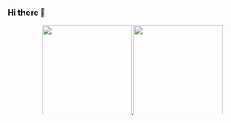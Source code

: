 ### Hi there 👋

<div align="center">
  <a href="https://github.com/joa7b">
  <img height="180em" src="https://github-readme-stats.vercel.app/api?username=joa7b&show_icons=true&theme=dracula&include_all_commits=true&count_private=true"/>
  <img height="180em" src="https://github-readme-stats.vercel.app/api/top-langs/?username=joa7b&layout=compact&langs_count=7&theme=dracula"/>
</div>
